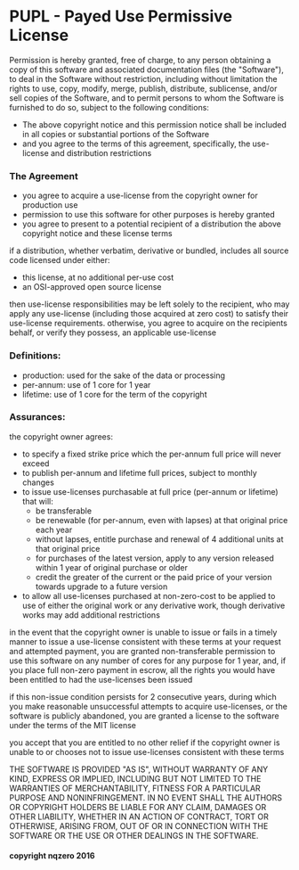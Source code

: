 # PUPL - Payed Use Permissive License

Permission is hereby granted, free of charge, to any person obtaining a copy of this software and associated documentation files (the "Software"), to deal in the Software without restriction, including without limitation the rights to use, copy, modify, merge, publish, distribute, sublicense,  and/or sell copies of the Software, and to permit persons to whom the Software is furnished to do so, subject to the following conditions:

- The above copyright notice and this permission notice shall be included in all copies or substantial portions of the Software
- and you agree to the terms of this agreement, specifically, the use-license and distribution restrictions


### The Agreement
- you agree to acquire a use-license from the copyright owner for production use
- permission to use this software for other purposes is hereby granted
- you agree to present to a potential recipient of a distribution the above copyright notice and these license terms

if a distribution, whether verbatim, derivative or bundled, includes all source code licensed under either:
 - this license, at no additional per-use cost
 - an OSI-approved open source license

then use-license responsibilities may be left solely to the recipient, who may apply any use-license (including those acquired at zero cost) to satisfy their use-license requirements.
otherwise, you agree to acquire on the recipients behalf, or verify they possess, an applicable use-license



### Definitions:
- production: used for the sake of the data or processing
- per-annum: use of 1 core for 1 year
- lifetime: use of 1 core for the term of the copyright

### Assurances:
the copyright owner agrees:
- to specify a fixed strike price which the per-annum full price will never exceed
- to publish per-annum and lifetime full prices, subject to monthly changes
- to issue use-licenses purchasable at full price (per-annum or lifetime) that will:
    - be transferable
    - be renewable (for per-annum, even with lapses) at that original price each year
    - without lapses, entitle purchase and renewal of 4 additional units at that original price
    - for purchases of the latest version, apply to any version released within 1 year of original purchase or older
    - credit the greater of the current or the paid price of your version towards upgrade to a future version
- to allow all use-licenses purchased at non-zero-cost to be applied to use of either the original work or any derivative work, though derivative works may add additional restrictions

in the event that the copyright owner is unable to issue or fails in a timely manner to issue a use-license consistent with these terms at your request and attempted payment, you are granted non-transferable permission to use this software on any number of cores for any purpose for 1 year,
and, if you place full non-zero payment in escrow, all the rights you would have been entitled to had the use-licenses been issued

if this non-issue condition persists for 2 consecutive years, during which you make reasonable unsuccessful attempts to acquire use-licenses, or the software is publicly abandoned, you are granted a license to the software under the terms of the MIT license

you accept that you are entitled to no other relief if the copyright owner is unable to or chooses not to issue use-licenses consistent with these terms


THE SOFTWARE IS PROVIDED "AS IS", WITHOUT WARRANTY OF ANY KIND, EXPRESS OR IMPLIED, INCLUDING BUT NOT LIMITED TO THE WARRANTIES OF MERCHANTABILITY, FITNESS FOR A PARTICULAR PURPOSE AND NONINFRINGEMENT. IN NO EVENT SHALL THE AUTHORS OR COPYRIGHT HOLDERS BE LIABLE FOR ANY CLAIM, DAMAGES OR OTHER LIABILITY, WHETHER IN AN ACTION OF CONTRACT, TORT OR OTHERWISE, ARISING FROM, OUT OF OR IN CONNECTION WITH THE SOFTWARE OR THE USE OR OTHER DEALINGS IN THE SOFTWARE.




#### copyright nqzero 2016
